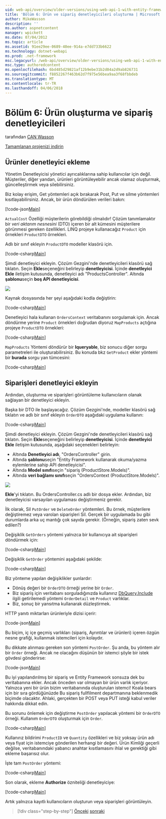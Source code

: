 ```yaml
---
uid: web-api/overview/older-versions/using-web-api-1-with-entity-framework-5/using-web-api-with-entity-framework-part-6
title: 'Bölüm 6: Ürün ve sipariş denetleyicileri oluşturma | Microsoft Docs'
author: MikeWasson
description: ''
ms.author: aspnetcontent
manager: wpickett
ms.date: 07/04/2012
ms.topic: article
ms.assetid: 91ee29ee-0689-40ee-914a-e7dd733b6622
ms.technology: dotnet-webapi
ms.prod: .net-framework
msc.legacyurl: /web-api/overview/older-versions/using-web-api-1-with-entity-framework-5/using-web-api-with-entity-framework-part-6
msc.type: authoredcontent
ms.openlocfilehash: 6bd485d29821af12b9ebe31b2d04a2d9ab826731
ms.sourcegitcommit: f8852267f463b62d7f975e56bea9aa3f68fbbdeb
ms.translationtype: MT
ms.contentlocale: tr-TR
ms.lasthandoff: 04/06/2018
---
```

<a name="part-6-creating-product-and-order-controllers"></a>Bölüm 6: Ürün oluşturma ve sipariş denetleyicileri
====================
tarafından [CAN Wasson](https://github.com/MikeWasson)

[Tamamlanan projenizi indirin](http://code.msdn.microsoft.com/ASP-NET-Web-API-with-afa30545)

## <a name="add-a-products-controller"></a>Ürünler denetleyici ekleme

Yönetim Denetleyicisi yönetici ayrıcalıklarına sahip kullanıcılar için değil. Müşteriler, diğer yandan, ürünleri görüntüleyebilir ancak olamaz oluşturmak, güncelleştirmek veya silebilirsiniz.

Biz kolay erişim, Get yöntemleri açık bırakarak Post, Put ve silme yöntemleri kısıtlayabilirsiniz. Ancak, bir ürün döndürülen verileri bakın:

[!code-json[Main](using-web-api-with-entity-framework-part-6/samples/sample1.json?highlight=1)]

`ActualCost` Özelliği müşterilerin görebildiği olmalıdır! Çözüm tanımlamaktır bir *veri aktarım nesnesini* (DTO) içeren bir alt kümesini müşterilere görünmesi gereken özellikleri. LINQ projeye kullanacağız `Product` için örnekleri `ProductDTO` örnekleri.

Adlı bir sınıf ekleyin `ProductDTO` modeller klasörü için.

[!code-csharp[Main](using-web-api-with-entity-framework-part-6/samples/sample2.cs)]

Şimdi denetleyici ekleyin. Çözüm Gezgini'nde denetleyicileri klasörü sağ tıklatın. Seçin **Ekle**seçeneğini belirleyip **denetleyicisi**. İçinde **denetleyici Ekle** iletişim kutusunda, denetleyici adı &quot;ProductsController&quot;. Altında **şablonu**seçin **boş API denetleyicisi**.

![](using-web-api-with-entity-framework-part-6/_static/image1.png)

Kaynak dosyasında her şeyi aşağıdaki kodla değiştirin:

[!code-csharp[Main](using-web-api-with-entity-framework-part-6/samples/sample3.cs)]

Denetleyici hala kullanan `OrdersContext` veritabanını sorgulamak için. Ancak döndürme yerine `Product` örnekleri doğrudan diyoruz `MapProducts` açtığına projeye `ProductDTO` örnekleri:

[!code-csharp[Main](using-web-api-with-entity-framework-part-6/samples/sample4.cs?highlight=1)]

`MapProducts` Yöntemi döndürür bir **Iqueryable**, biz sonucu diğer sorgu parametreleri ile oluşturabilirsiniz. Bu konuda bkz `GetProduct` ekler yöntemi bir **burada** sorgu yan tümcesini:

[!code-csharp[Main](using-web-api-with-entity-framework-part-6/samples/sample5.cs?highlight=2)]

## <a name="add-an-orders-controller"></a>Siparişleri denetleyici ekleyin

Ardından, oluşturma ve siparişleri görüntüleme kullanıcıların olanak sağlayan bir denetleyici ekleyin.

Başka bir DTO ile başlayacağız. Çözüm Gezgini'nde, modeller klasörü sağ tıklatın ve adlı bir sınıf ekleyin `OrderDTO` aşağıdaki uygulama kullanın:

[!code-csharp[Main](using-web-api-with-entity-framework-part-6/samples/sample6.cs)]

Şimdi denetleyici ekleyin. Çözüm Gezgini'nde denetleyicileri klasörü sağ tıklatın. Seçin **Ekle**seçeneğini belirleyip **denetleyicisi**. İçinde **denetleyici Ekle** iletişim kutusunda, aşağıdaki seçenekleri belirleyin:

- Altında **Denetleyici adı**, "OrdersController" girin.
- Altında **şablonu**seçin "Entity Framework kullanarak okuma/yazma eylemlerine sahip API denetleyicisi".
- Altında **Model sınıfı**seçin &quot;sipariş (ProductStore.Models)&quot;.
- Altında **veri bağlamı sınıfı**seçin &quot;OrdersContext (ProductStore.Models)&quot;.

![](using-web-api-with-entity-framework-part-6/_static/image2.png)

**Ekle**'yi tıklatın. Bu OrdersController.cs adlı bir dosya ekler. Ardından, biz denetleyicisi varsayılan uygulaması değiştirmeniz gerekir.

İlk olarak, Sil `PutOrder` ve `DeleteOrder` yöntemleri. Bu örnek, müşterilere değiştiremez veya varolan siparişleri Sil. Gerçek bir uygulamada bu gibi durumlarda arka uç mantığı çok sayıda gerekir. (Örneğin, sipariş zaten sevk edilen?)

Değişiklik `GetOrders` yöntemi yalnızca bir kullanıcıya ait siparişleri döndürmek için:

[!code-csharp[Main](using-web-api-with-entity-framework-part-6/samples/sample7.cs)]

Değişiklik `GetOrder` yöntemini aşağıdaki şekilde:

[!code-csharp[Main](using-web-api-with-entity-framework-part-6/samples/sample8.cs)]

Biz yönteme yapılan değişiklikler şunlardır:

- Dönüş değeri bir `OrderDTO` örneği yerine bir `Order`.
- Biz sipariş için veritabanı sorguladığınızda kullanırız [DbQuery.Include](https://msdn.microsoft.com/library/gg696395) ilgili getirilemedi yöntemi `OrderDetail` ve `Product` varlıklar.
- Biz, sonuç bir yansıtma kullanarak düzleştirmek.

HTTP yanıtı miktarları ürünleriyle dizisi içerir:

[!code-json[Main](using-web-api-with-entity-framework-part-6/samples/sample9.json)]

Bu biçim, iç içe geçmiş varlıkları (sipariş, Ayrıntılar ve ürünleri) içeren özgün nesne grafiği, kullanmak istemcileri için kolaydır.

Bu dikkate alınması gereken son yöntemi `PostOrder`. Şu anda, bu yöntem alır bir `Order` örneği. Ancak ne olacağını düşünün bir istemci şöyle bir istek gövdesi gönderirse:

[!code-json[Main](using-web-api-with-entity-framework-part-6/samples/sample10.json)]

Bu iyi yapılandırılmış bir sipariş ve Entity Framework sonsuza dek bu veritabanına ekler. Ancak önceden var olmayan bir ürün varlık içeriyor. Yalnızca yeni bir ürün bizim veritabanında oluşturulan istemci! Koala bears için bir sıra gördüğünüzde Bu sipariş fullfilment departmanına beklenmedik biçimde olacaktır. Ahlaki, gerçekten bir POST veya PUT isteği kabul veriler hakkında dikkat edin.

Bu sorunu önlemek için değiştirme `PostOrder` yapılacak yöntemi bir `OrderDTO` örneği. Kullanım `OrderDTO` oluşturmak için `Order`.

[!code-csharp[Main](using-web-api-with-entity-framework-part-6/samples/sample11.cs)]

Kullanırız bildirimi `ProductID` ve `Quantity` özellikleri ve biz yoksay ürün adı veya fiyat için istemciye gönderilen herhangi bir değeri. Ürün Kimliği geçerli değilse, veritabanındaki yabancı anahtar kısıtlamasını ihlal ve gerektiği gibi ekleme başarısız olur.

İşte tam `PostOrder` yöntemi:

[!code-csharp[Main](using-web-api-with-entity-framework-part-6/samples/sample12.cs)]

Son olarak, ekleme **Authorize** özniteliği denetleyiciye:

[!code-csharp[Main](using-web-api-with-entity-framework-part-6/samples/sample13.cs)]

Artık yalnızca kayıtlı kullanıcıların oluşturun veya siparişleri görüntüleyin.

> [!div class="step-by-step"]
> [Önceki](using-web-api-with-entity-framework-part-5.md)
> [sonraki](using-web-api-with-entity-framework-part-7.md)
